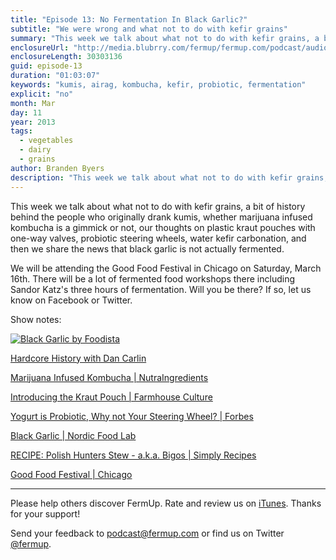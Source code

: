 ```yaml
---
title: "Episode 13: No Fermentation In Black Garlic?"
subtitle: "We were wrong and what not to do with kefir grains"
summary: "This week we talk about what not to do with kefir grains, a bit of history behind the people who originally drank kumis, whether marijuana infused kombucha is a gimmick or not, our thoughts on plastic kraut pouches with one-way valves, probiotic steering wheels, water kefir carbonation, and then we share the news that black garlic is not actually fermented."
enclosureUrl: "http://media.blubrry.com/fermup/fermup.com/podcast/audio/fermup-13.mp3"
enclosureLength: 30303136
guid: episode-13
duration: "01:03:07"
keywords: "kumis, airag, kombucha, kefir, probiotic, fermentation"
explicit: "no"
month: Mar
day: 11
year: 2013
tags:
  - vegetables
  - dairy
  - grains
author: Branden Byers
description: "This week we talk about what not to do with kefir grains, a bit of history behind the people who originally drank kumis, whether marijuana infused kombucha is a gimmick or not, our thoughts on plastic kraut pouches with one-way valves, probiotic steering wheels, water kefir carbonation, and then we share the news that black garlic is not actually fermented."
---
```

This week we talk about what not to do with kefir grains, a bit of history behind the people who originally drank kumis, whether marijuana infused kombucha is a gimmick or not, our thoughts on plastic kraut pouches with one-way valves, probiotic steering wheels, water kefir carbonation, and then we share the news that black garlic is not actually fermented.

We will be attending the Good Food Festival in Chicago on Saturday, March 16th. There will be a lot of fermented food workshops there including Sandor Katz's three hours of fermentation. Will you be there? If so, let us know on Facebook or Twitter.

Show notes:

<a href="http://commons.wikimedia.org/wiki/File:Black_garlic.jpg" target="_blank" alt="Black Garlic" title="Black Garlic | Wikipedia"><img src="/images/black-garlic-photo-by-foodista.jpg" alt="Black Garlic by Foodista"></a>

[Hardcore History with Dan Carlin](http://www.dancarlin.com/disp.php/hh)

[Marijuana Infused Kombucha | NutraIngredients ](http://www.nutraingredients-usa.com/Industry/Abattis-signs-deal-to-market-CBD-infused-kombucha-in-Colorado-Washington)

[Introducing the Kraut Pouch | Farmhouse Culture](http://farmhouseculture.com/2013/03/introducing-the-kraut-pouch/#lightbox/0/)

[Yogurt is Probiotic, Why not Your Steering Wheel? | Forbes](http://www.forbes.com/sites/bruceupbin/2013/03/01/yogurt-is-probiotic-why-not-your-steering-wheel/)

[Black Garlic | Nordic Food Lab](http://nordicfoodlab.org/blog/2013/2/black-garlic)

[RECIPE: Polish Hunters Stew - a.k.a. Bigos | Simply Recipes](http://www.simplyrecipes.com/recipes/polish_hunters_stew/)

[Good Food Festival | Chicago](http://www.goodfoodfestivals.com/)

---

Please help others discover FermUp. Rate and review us on [iTunes](http://itunes.apple.com/podcast/fermup-fermented-food-podcast/id593958494). Thanks for your support!

Send your feedback to <a href="mailto:podcast@fermup.com">podcast@fermup.com</a> or find us on Twitter [@fermup](https://twitter.com/fermup).